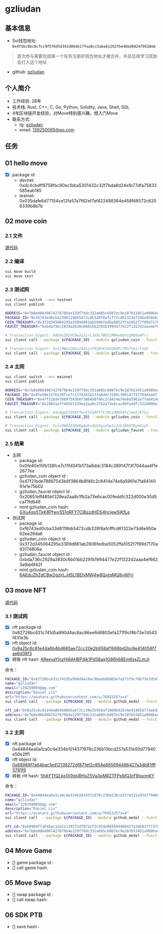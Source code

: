 # gzliudan

## 基本信息

- Sui钱包地址: `0x4f5bc8bc8c7cc9f5f645d342d06de17fea8cc5aba61292fbe46bd682479528eb`

> 首次参与需要完成第一个任务注册好钱包地址才被合并，并且后续学习奖励会打入这个地址

- github: [gzliudan](https://github.com/gzliudan)

## 个人简介

- 工作经验: 28年
- 技术栈: Rust, C++, C, Go, Python, Solidity, Java, Shell, SQL
- 4年区块链开发经验，对Move特别感兴趣，想入门Move
- 联系方式:
  - tg: [gzliudan](https://t.me/gzliudan)
  - email: <139250065@qq.com>

## 任务

## 01 hello move  

- [X] package id:
  - devnet:  0xdc4cbdff9758fbc90ec1bba5301432c32f7bda8d24e1b77dfa75833585eab185
  - testnet: 0x035dafe6d77154ce12fa57a7f62ef7af422488364e458f48572c6206339b8b7b

## 02 move coin

### 2.1 文件

[源代码](./task2/)

### 2.2 编译

```bash
sui move build
sui move test
```

### 2.3 测试网

```bash
sui client switch --env testnet 
sui client publish 

ADDRESS="0x7b8e0864967427679b4e129f79dc332a885c6087ec9e187b53451a9006ee15f2"
PACKAGE_ID="0xf6743ed0cba33d6119bb5472cdb328f8afcfffcd61323e73d6e950e62ee26da6"
COIN_TREASURY="0x372d345064295e3389d861ab2606fedba5052ffa1052f7f89d7170a93174806a"
FAUCET_TREASURY="0xbda736c2929a2630c6b01bb2291b1994477e22f132242aaa4ef6623afbb6f42f"

# Transaction Digest: 6AEduZbZdCBw2gzirLJd5LfBEhiMW4w6QxtqMQ8vWFrj
sui client call --package ${PACKAGE_ID} --module gzliudan_coin --function mint --args ${COIN_TREASURY} 100 ${ADDRESS} 

# Transaction Digest: 3v3j9Wpv2HozZ44nsxTMjMtKn62QHdPiJMnfhAirCxd2
sui client call --package ${PACKAGE_ID} --module gzliudan_faucet --function mint --args ${FAUCET_TREASURY} 100 ${ADDRESS} 
```

### 2.4 主网

```bash
sui client switch --env mainnet
sui client publish 

ADDRESS="0x7b8e0864967427679b4e129f79dc332a885c6087ec9e187b53451a9006ee15f2"
PACKAGE_ID="0x0fe40e15fb138fce7c11fd341b173a8ddc3184c389147f3f7044aa4f1e2677ea"
COIN_TREASURY="0x47f21bde78897543b6f3864b8f46c2c8414e74e6a5961e7fa8414091e1e75b02"
FAUCET_TREASURY="0x20651eff485bf329ea2aa8c1fb2a73e6cac00feddfc322d000e30d5ca71fd648"

# Transaction Digest: GXu4gp5TkK8PfwvS51qRFY7CiBszdHDS4hcjew5jKfLe
sui client call --package ${PACKAGE_ID} --module gzliudan_coin --function mint --args ${COIN_TREASURY} 100 ${ADDRESS} 

# Transaction Digest: 2cicQW8ZA5DmBgAwhvdpG3guehp1zJzb1BbHTDymGzyh
sui client call --package ${PACKAGE_ID} --module gzliudan_faucet --function mint --args ${FAUCET_TREASURY} 100 ${ADDRESS} 
```

### 2.5 结果

- 主网
  - package id: 0x0fe40e15fb138fce7c11fd341b173a8ddc3184c389147f3f7044aa4f1e2677ea
  - gzliudan_coin object id : 0x47f21bde78897543b6f3864b8f46c2c8414e74e6a5961e7fa8414091e1e75b02
  - gzliudan_faucet object id : 0x20651eff485bf329ea2aa8c1fb2a73e6cac00feddfc322d000e30d5ca71fd648
  - mint gzliudan_coin hash: [GXu4gp5TkK8PfwvS51qRFY7CiBszdHDS4hcjew5jKfLe](https://suiexplorer.com/txblock/GXu4gp5TkK8PfwvS51qRFY7CiBszdHDS4hcjew5jKfLe)
- 测试网
  - package id: 0xf6743ed0cba33d6119bb5472cdb328f8afcfffcd61323e73d6e950e62ee26da6
  - gzliudan_coin object id : 0x372d345064295e3389d861ab2606fedba5052ffa1052f7f89d7170a93174806a
  - gzliudan_faucet object id : 0xbda736c2929a2630c6b01bb2291b1994477e22f132242aaa4ef6623afbb6f42f
  - mint gzliudan_coin hash: [6AEduZbZdCBw2gzirLJd5LfBEhiMW4w6QxtqMQ8vWFrj](https://suiexplorer.com/txblock/6AEduZbZdCBw2gzirLJd5LfBEhiMW4w6QxtqMQ8vWFrj?network=testnet)

## 03 move NFT

[源代码](./task3/)

### 3.1 测试网

- [X] nft package id: 0x82726bc631c741d5a990d4ac8ac86ee6d6803efa271f9cf8b73e7d543f431e3b
- [X] nft object id: [0x8a25c6c81e44a8b4bd665ae72cc20e2b958af1668bd2bc6e414058f7ae6d38f3](https://suiscan.xyz/testnet/object/0x8a25c6c81e44a8b4bd665ae72cc20e2b958af1668bd2bc6e414058f7ae6d38f3)
- [X] 转账 nft  hash: [ARexvaYinzHi6AHBPdjk1Pd58aq1G86h68Em6ssZLmJt](https://suiscan.xyz/testnet/tx/ARexvaYinzHi6AHBPdjk1Pd58aq1G86h68Em6ssZLmJt)

命令：

```bash
PACKAGE_ID="0x82726bc631c741d5a990d4ac8ac86ee6d6803efa271f9cf8b73e7d543f431e3b"
name="gzliudan"
email="139250065@qq.com"
description="Daniel Liu"
url="https://avatars.githubusercontent.com/u/7695325?v=4"
sui client call  --package ${PACKAGE_ID} --module github_medal --function mint --args ${name} ${email} "${description}" ${url}

nft_id="0x8a25c6c81e44a8b4bd665ae72cc20e2b958af1668bd2bc6e414058f7ae6d38f3"
address="0x7b8e0864967427679b4e129f79dc332a885c6087ec9e187b53451a9006ee15f2"
sui client call  --package ${PACKAGE_ID} --module github_medal --function transfer --args ${nft_id} ${address}
```

### 3.2 主网

- [X] nft package id: 0x44844ea0a1ca0c4e334b1014371978c236b13bcd257a531e93d77940e50e2ff1
- [X] nft object id: [0x68969f7a64bac1ed12139272df871ef2c854e865694486427a3db81fff3781f9](https://suiscan.xyz/mainnet/object/0x68969f7a64bac1ed12139272df871ef2c854e865694486427a3db81fff3781f9)
- [X] 转账 nft  hash: [5hAYTfQLke1X9zkjBHxZ5Va3pMRZTFPpMQ3rFBssrmKY](https://suiscan.xyz/mainnet/tx/5hAYTfQLke1X9zkjBHxZ5Va3pMRZTFPpMQ3rFBssrmKY)

命令：

```bash
PACKAGE_ID="0x44844ea0a1ca0c4e334b1014371978c236b13bcd257a531e93d77940e50e2ff1"
name="gzliudan"
email="139250065@qq.com"
description="Daniel Liu"
url="https://avatars.githubusercontent.com/u/7695325?v=4"
sui client call  --package ${PACKAGE_ID} --module github_medal --function mint --args ${name} ${email} "${description}" ${url}

nft_id="0x68969f7a64bac1ed12139272df871ef2c854e865694486427a3db81fff3781f9"
address="0x7b8e0864967427679b4e129f79dc332a885c6087ec9e187b53451a9006ee15f2"
sui client call  --package ${PACKAGE_ID} --module github_medal --function transfer --args ${nft_id} ${address}
```

## 04 Move Game

- [] game package id :
- [] call game hash:

## 05 Move Swap

- [] swap package id :
- [] call swap hash:

## 06 SDK PTB

- [] save hash :
